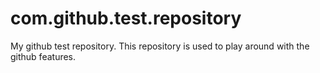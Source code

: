 com.github.test.repository
==========================

My github test repository. This repository is used to play around with the github features.
